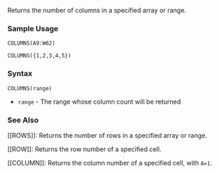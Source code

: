 Returns the number of columns in a specified array or range.

### Sample Usage

`COLUMNS(A9:W62)`

`COLUMNS({1,2,3,4,5})`

### Syntax

`COLUMNS(range)`

* `range` - The range whose column count will be returned

### See Also

[[ROWS]]: Returns the number of rows in a specified array or range.

[[ROW]]: Returns the row number of a specified cell.

[[COLUMN]]: Returns the column number of a specified cell, with `A=1`.
